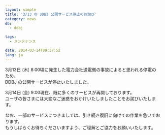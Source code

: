 ```yaml
---
layout: simple
title: '3/13 の DDBJ 公開サービス停止のお詫び'
category: news
db:
  - ddbj

tags:
  - メンテナンス

date: 2014-03-14T09:37:52
lang: ja
---
```


<p>3月13日 (木) 8:00頃に発生した電力会社送電側の事故によると思われる停電のため、<br>DDBJ の公開サービスが停止いたしました。</p>

<p>3月14日 (金) 9:00現在、既に多くのサービスが再開しております。<br>ユーザの皆さまには大変なご迷惑をおかけいたしましたことをお詫びいたします。</p>

<p>なお、一部のサービスにつきましては、引き続き復旧に向けての作業を急いでおります。<br>もうしばらくお待ちくださいますよう、ご理解とご協力をお願いいたします。</p>

